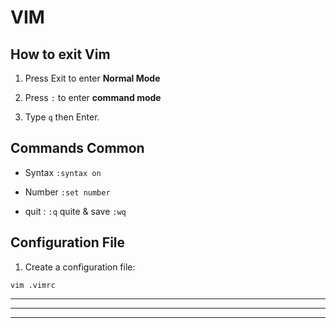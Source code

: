 VIM 
=======================


How to exit Vim
---------------

1. Press Exit to enter **Normal Mode**

2. Press `:` to enter **command mode** 

3. Type `q` then Enter.


Commands Common
---------------


- Syntax `:syntax on`

- Number `:set number`

- quit : `:q`  quite & save `:wq`


Configuration File
------------------

1. Create a configuration file:

`vim .vimrc`



-----------------------------------------------------------------------------------------------------

---------





-----------------------------------------------------------------------------------------------------